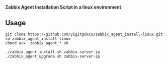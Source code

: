 #### Zabbix Agent Installation Script in a linux environment

## Usage
```
git clone https://github.com/yigitgokcu/zabbix_agent_install-linux.git
cd zabbix_agent_install-linux
chmod a+x  zabbix_agent_*.sh
 
./zabbix_agent_install.sh zabbix-server-ip
./zabbix_agent_upgrade.sh zabbix-server-ip
```
